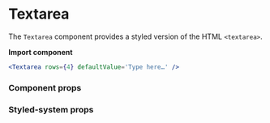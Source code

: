 # Textarea
The `Textarea` component provides a styled version of the HTML `<textarea>`.

**Import component**  
```jsx
<Textarea rows={4} defaultValue='Type here…' />
```

<!-- STORY -->

### Component props

### Styled-system props

<!-- Textarea component props -->
